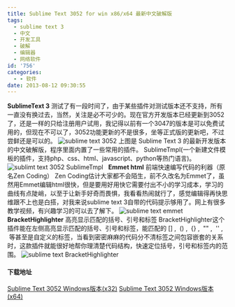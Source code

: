 ```yaml
---
title: Sublime Text 3052 for win x86/x64 最新中文破解版
tags:
  - sublime text 3
  - 中文
  - 开发工具
  - 破解
  - 编辑器
  - 网络软件
id: '756'
categories:
  - - 软件
date: 2013-08-12 09:30:55
---
```


**SublimeText 3** 测试了有一段时间了，由于某些插件对测试版本还不支持，所有一直没有换过去，当然，关注是必不可少的。现在官方开发版本已经更新到3052了，还是一样的只给注册用户试用，我记得以前有一个3047的版本是可以免费试用的，但现在不可以了，3052功能更新的不是很多，坐等正式版的更新吧，不过尝鲜还是可以的。 ![sublime text 3052](http://vsnote.test/wp-content/uploads/2013/08/3052.png) 上图是 Sublime Text 3 的最新开发版本的中文破解版，程序里面内置了一些常用的插件。 SublimeTmpl(一个新建文件模板的插件，支持php、css、html、javascript、python等热门语言)。 ![sublimt text 3052 SublimeTmpl](http://vsnote.test/wp-content/uploads/2013/08/3052-tpl.png)   **Emmet html** 前端快速编写代码的利器（原名Zen Coding） Zen Coding估计大家都不会陌生，前不久改名为Emmet了，虽然用Emmet编辑html很快，但是要用好用快它需要付出不小的学习成本，学习的曲线有点陡峭，以至于让新手好奇而畏惧，我看看热闹就行了，感觉编辑得再快思维跟不上也是白搭，对我来说sublime text 3自带的代码提示够用了。网上有很多教学视频，有兴趣学习的可以去了解下。 ![sublime text emmet](http://vsnote.test/wp-content/uploads/2013/08/sublimeplug10.gif)   **BracketHighlighter** 高亮显示匹配的括号、引号和标签 BracketHighlighter这个插件能在左侧高亮显示匹配的括号、引号和标签，能匹配的 \[\] ,  () ,  {} ,  "" ,  '' ,  <tag></tag>等甚至是自定义的标签，当看到密密麻麻的代码分不清标签之间包容嵌套的关系时，这款插件就能很好地帮你理清楚代码结构，快速定位括号，引号和标签内的范围。 ![sublime text BracketHighlighter](http://vsnote.test/wp-content/uploads/2013/08/sublimeplug1.jpg)

#### 下载地址

[Sublime Text 3052 Windows版本(x32)](http://pan.baidu.com/share/link?shareid=804057233&uk=1796312283) [Sublime Text 3052 Windows版本(x64)](http://pan.baidu.com/share/link?shareid=804057233&uk=1796312283)